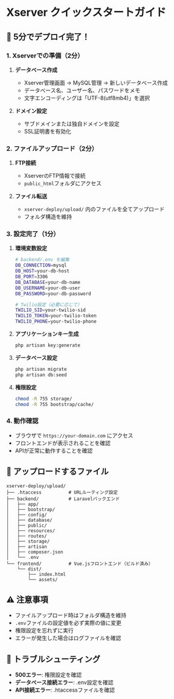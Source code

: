 # Xserver クイックスタートガイド

## 🚀 5分でデプロイ完了！

### 1. Xserverでの準備（2分）
1. **データベース作成**
   - Xserver管理画面 → MySQL管理 → 新しいデータベース作成
   - データベース名、ユーザー名、パスワードをメモ
   - 文字エンコーディングは「UTF-8(utf8mb4)」を選択

2. **ドメイン設定**
   - サブドメインまたは独自ドメインを設定
   - SSL証明書を有効化

### 2. ファイルアップロード（2分）
1. **FTP接続**
   - XserverのFTP情報で接続
   - `public_html`フォルダにアクセス

2. **ファイル転送**
   - `xserver-deploy/upload/` 内のファイルを全てアップロード
   - フォルダ構造を維持

### 3. 設定完了（1分）
1. **環境変数設定**
   ```bash
   # backend/.env を編集
   DB_CONNECTION=mysql
   DB_HOST=your-db-host
   DB_PORT=3306
   DB_DATABASE=your-db-name
   DB_USERNAME=your-db-user
   DB_PASSWORD=your-db-password
   
   # Twilio設定（必要に応じて）
   TWILIO_SID=your-twilio-sid
   TWILIO_TOKEN=your-twilio-token
   TWILIO_PHONE=your-twilio-phone
   ```

2. **アプリケーションキー生成**
   ```bash
   php artisan key:generate
   ```

3. **データベース設定**
   ```bash
   php artisan migrate
   php artisan db:seed
   ```

4. **権限設定**
   ```bash
   chmod -R 755 storage/
   chmod -R 755 bootstrap/cache/
   ```

### 4. 動作確認
- ブラウザで `https://your-domain.com` にアクセス
- フロントエンドが表示されることを確認
- APIが正常に動作することを確認

## 📁 アップロードするファイル
```
xserver-deploy/upload/
├── .htaccess          # URLルーティング設定
├── backend/           # Laravelバックエンド
│   ├── app/
│   ├── bootstrap/
│   ├── config/
│   ├── database/
│   ├── public/
│   ├── resources/
│   ├── routes/
│   ├── storage/
│   ├── artisan
│   ├── composer.json
│   └── .env
└── frontend/          # Vue.jsフロントエンド（ビルド済み）
    └── dist/
        ├── index.html
        └── assets/
```

## ⚠️ 注意事項
- ファイルアップロード時はフォルダ構造を維持
- `.env`ファイルの設定値を必ず実際の値に変更
- 権限設定を忘れずに実行
- エラーが発生した場合はログファイルを確認

## 🔧 トラブルシューティング
- **500エラー**: 権限設定を確認
- **データベース接続エラー**: .env設定を確認
- **API接続エラー**: .htaccessファイルを確認

